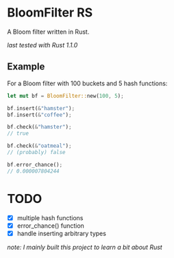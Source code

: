 # BloomFilter RS
A Bloom filter written in Rust.

*last tested with Rust 1.1.0*

## Example
For a Bloom filter with 100 buckets and 5 hash functions:
```rust
let mut bf = BloomFilter::new(100, 5);

bf.insert(&"hamster");
bf.insert(&"coffee");

bf.check(&"hamster");
// true

bf.check(&"oatmeal");
// (probably) false

bf.error_chance();
// 0.000007804244
```

# TODO
- [x] multiple hash functions
- [x] error_chance() function
- [x] handle inserting arbitrary types

*note: I mainly built this project to learn a bit about Rust*
